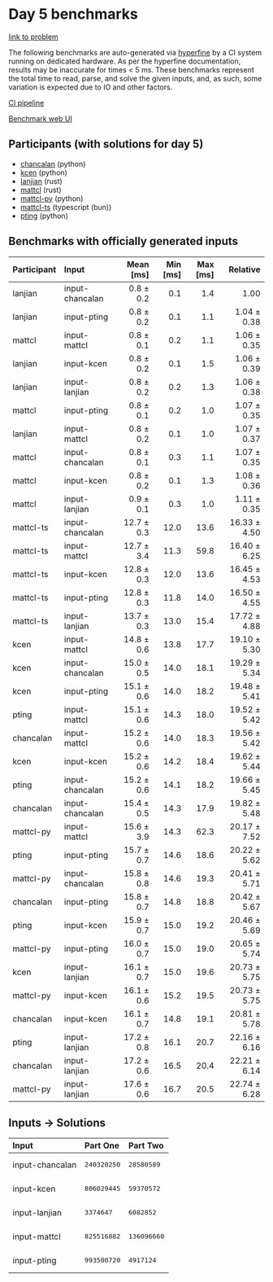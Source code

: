 # Day 5 benchmarks

[link to problem](https://adventofcode.com/2023/day/5)

The following benchmarks are auto-generated via
[hyperfine](https://github.com/sharkdp/hyperfine) by a CI system running on
dedicated hardware. As per the hyperfine documentation, results may be
inaccurate for times < 5 ms. These benchmarks represent the total time to read,
parse, and solve the given inputs, and, as such, some variation is expected due
to IO and other factors.

[CI pipeline](http://ci.papercode.net:8080/teams/main/pipelines/aoc2023)

[Benchmark web UI](https://aoc.ancalagon.black)


## Participants (with solutions for day 5)

- [chancalan](https://github.com/chancalan/aoc2023) (python)
- [kcen](https://github.com/kcen/aoc2023) (python)
- [lanjian](https://github.com/lanjian/aoc-2023) (rust)
- [mattcl](https://github.com/mattcl/aoc2023) (rust)
- [mattcl-py](https://github.com/mattcl/aoc2023-py) (python)
- [mattcl-ts](https://github.com/mattcl/aoc2023-js) (typescript (bun))
- [pting](https://github.com/pting/aoc2023) (python)


## Benchmarks with officially generated inputs

| Participant | Input | Mean [ms] | Min [ms] | Max [ms] | Relative |
|:---|:---|---:|---:|---:|---:|
| lanjian | input-chancalan | 0.8 ± 0.2 | 0.1 | 1.4 | 1.00 |
| lanjian | input-pting | 0.8 ± 0.2 | 0.1 | 1.1 | 1.04 ± 0.38 |
| mattcl | input-mattcl | 0.8 ± 0.1 | 0.2 | 1.1 | 1.06 ± 0.35 |
| lanjian | input-kcen | 0.8 ± 0.2 | 0.1 | 1.5 | 1.06 ± 0.39 |
| lanjian | input-lanjian | 0.8 ± 0.2 | 0.2 | 1.3 | 1.06 ± 0.38 |
| mattcl | input-pting | 0.8 ± 0.1 | 0.2 | 1.0 | 1.07 ± 0.35 |
| lanjian | input-mattcl | 0.8 ± 0.2 | 0.1 | 1.0 | 1.07 ± 0.37 |
| mattcl | input-chancalan | 0.8 ± 0.1 | 0.3 | 1.1 | 1.07 ± 0.35 |
| mattcl | input-kcen | 0.8 ± 0.2 | 0.1 | 1.3 | 1.08 ± 0.36 |
| mattcl | input-lanjian | 0.9 ± 0.1 | 0.3 | 1.0 | 1.11 ± 0.35 |
| mattcl-ts | input-chancalan | 12.7 ± 0.3 | 12.0 | 13.6 | 16.33 ± 4.50 |
| mattcl-ts | input-mattcl | 12.7 ± 3.4 | 11.3 | 59.8 | 16.40 ± 6.25 |
| mattcl-ts | input-kcen | 12.8 ± 0.3 | 12.0 | 13.6 | 16.45 ± 4.53 |
| mattcl-ts | input-pting | 12.8 ± 0.3 | 11.8 | 14.0 | 16.50 ± 4.55 |
| mattcl-ts | input-lanjian | 13.7 ± 0.3 | 13.0 | 15.4 | 17.72 ± 4.88 |
| kcen | input-mattcl | 14.8 ± 0.6 | 13.8 | 17.7 | 19.10 ± 5.30 |
| kcen | input-chancalan | 15.0 ± 0.5 | 14.0 | 18.1 | 19.29 ± 5.34 |
| kcen | input-pting | 15.1 ± 0.6 | 14.0 | 18.2 | 19.48 ± 5.41 |
| pting | input-mattcl | 15.1 ± 0.6 | 14.3 | 18.0 | 19.52 ± 5.42 |
| chancalan | input-mattcl | 15.2 ± 0.6 | 14.0 | 18.3 | 19.56 ± 5.42 |
| kcen | input-kcen | 15.2 ± 0.6 | 14.2 | 18.4 | 19.62 ± 5.44 |
| pting | input-chancalan | 15.2 ± 0.6 | 14.1 | 18.2 | 19.66 ± 5.45 |
| chancalan | input-chancalan | 15.4 ± 0.5 | 14.3 | 17.9 | 19.82 ± 5.48 |
| mattcl-py | input-mattcl | 15.6 ± 3.9 | 14.3 | 62.3 | 20.17 ± 7.52 |
| pting | input-pting | 15.7 ± 0.7 | 14.6 | 18.6 | 20.22 ± 5.62 |
| mattcl-py | input-chancalan | 15.8 ± 0.8 | 14.6 | 19.3 | 20.41 ± 5.71 |
| chancalan | input-pting | 15.8 ± 0.7 | 14.8 | 18.8 | 20.42 ± 5.67 |
| pting | input-kcen | 15.9 ± 0.7 | 15.0 | 19.2 | 20.46 ± 5.69 |
| mattcl-py | input-pting | 16.0 ± 0.7 | 15.0 | 19.0 | 20.65 ± 5.74 |
| kcen | input-lanjian | 16.1 ± 0.7 | 15.0 | 19.6 | 20.73 ± 5.75 |
| mattcl-py | input-kcen | 16.1 ± 0.6 | 15.2 | 19.5 | 20.73 ± 5.75 |
| chancalan | input-kcen | 16.1 ± 0.7 | 14.8 | 19.1 | 20.81 ± 5.78 |
| pting | input-lanjian | 17.2 ± 0.8 | 16.1 | 20.7 | 22.16 ± 6.16 |
| chancalan | input-lanjian | 17.2 ± 0.6 | 16.5 | 20.4 | 22.21 ± 6.14 |
| mattcl-py | input-lanjian | 17.6 ± 0.6 | 16.7 | 20.5 | 22.74 ± 6.28 |


## Inputs -> Solutions

| Input | Part One | Part Two |
|:---|:---|:---|
|input-chancalan|<pre>240320250</pre>|<pre>28580589</pre>|
|input-kcen|<pre>806029445</pre>|<pre>59370572</pre>|
|input-lanjian|<pre>3374647</pre>|<pre>6082852</pre>|
|input-mattcl|<pre>825516882</pre>|<pre>136096660</pre>|
|input-pting|<pre>993500720</pre>|<pre>4917124</pre>|